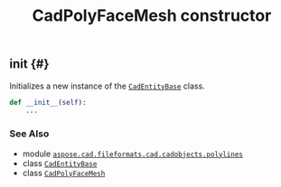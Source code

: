 ﻿---
title: CadPolyFaceMesh constructor
second_title: Aspose.CAD for Python via .NET API References
description: 
type: docs
weight: 10
url: /python-net/aspose.cad.fileformats.cad.cadobjects.polylines/cadpolyfacemesh/__init__/
is_root: false
---

## __init__ {#}

Initializes a new instance of the [`CadEntityBase`](/cad/python-net/aspose.cad.fileformats.cad.cadobjects/cadentitybase) class.



```python
def __init__(self):
    ...
```





### See Also
* module [`aspose.cad.fileformats.cad.cadobjects.polylines`](../../)
* class [`CadEntityBase`](/cad/python-net/aspose.cad.fileformats.cad.cadobjects/cadentitybase)
* class [`CadPolyFaceMesh`](/cad/python-net/aspose.cad.fileformats.cad.cadobjects.polylines/cadpolyfacemesh)
